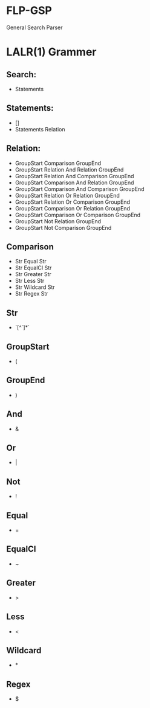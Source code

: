 # FLP-GSP
General Search Parser

# LALR(1) Grammer

## Search:

* Statements

## Statements:

* []
* Statements Relation

## Relation:

* GroupStart Comparison GroupEnd
* GroupStart Relation And Relation GroupEnd
* GroupStart Relation And Comparison GroupEnd
* GroupStart Comparison And Relation GroupEnd
* GroupStart Comparison And Comparison GroupEnd
* GroupStart Relation Or Relation GroupEnd
* GroupStart Relation Or Comparison GroupEnd
* GroupStart Comparison Or Relation GroupEnd
* GroupStart Comparison Or Comparison GroupEnd
* GroupStart Not Relation GroupEnd
* GroupStart Not Comparison GroupEnd

## Comparison

* Str Equal Str
* Str EqualCI Str
* Str Greater Str
* Str Less Str
* Str Wildcard Str
* Str Regex Str

## Str

* \`\[^\`\]\*\`

## GroupStart

* (

## GroupEnd

* )

## And

* &

## Or

* |

## Not

* !

## Equal

* =

## EqualCI

* ~

## Greater

* \>

## Less

* <

## Wildcard

* \*

## Regex

* $
